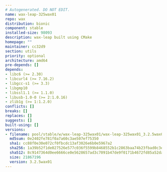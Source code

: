 ```yaml
---
# Autogenerated. DO NOT EDIT.
name: wax-leap-325wax01
repo: wax
distribution: bionic
component: stable
installed-size: 98093
description: wax-leap built using CMake
homepage: ""
maintainer: cc32d9
section: utils
priority: optional
architecture: amd64
pre-depends: []
depends:
- libc6 (>= 2.30)
- libcurl4 (>= 7.16.2)
- libgcc-s1 (>= 3.3)
- libgmp10
- libssl1.1 (>= 1.1.0)
- libusb-1.0-0 (>= 2:1.0.16)
- zlib1g (>= 1:1.2.0)
conflicts: []
breaks: []
replaces: []
suggests: []
built-using: []
versions:
- filename: pool/stable/w/wax-leap-325wax01/wax-leap-325wax01_3.2.5wax01-ubuntu-20.04_amd64.deb
  md5sum: 0e2402fe781f0a7a60c3ae507ef75350
  sha1: cc88f0e30e072cf0fbcdc13af3026e6b0e5967a2
  sha256: 1a39b52f1de027526e577c036f5599b8468552b1c2863baa74b23fbad0c3e318
  sha512: 8c9147364d0ee6666ce0e5628657ad3c7091b47de9f0171b4672fd85a52dad0a5052e3de941d10f31b0b76a67818a24b926206707e6700ffcf784f73ff85e3b7
  size: 21867196
  version: 3.2.5wax01
---
```

